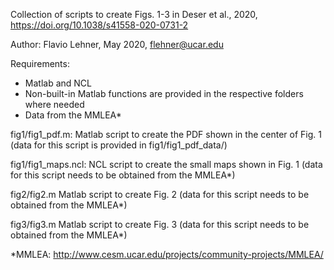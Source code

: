 Collection of scripts to create Figs. 1-3 in Deser et al., 2020, https://doi.org/10.1038/s41558-020-0731-2

Author: Flavio Lehner, May 2020, flehner@ucar.edu


Requirements:
- Matlab and NCL
- Non-built-in Matlab functions are provided in the respective folders where needed
- Data from the MMLEA*


fig1/fig1_pdf.m:
Matlab script to create the PDF shown in the center of Fig. 1
(data for this script is provided in fig1/fig1_pdf_data/)

fig1/fig1_maps.ncl:
NCL script to create the small maps shown in Fig. 1
(data for this script needs to be obtained from the MMLEA*)

fig2/fig2.m
Matlab script to create Fig. 2
(data for this script needs to be obtained from the MMLEA*)

fig3/fig3.m
Matlab script to create Fig. 3
(data for this script needs to be obtained from the MMLEA*)


*MMLEA: http://www.cesm.ucar.edu/projects/community-projects/MMLEA/
